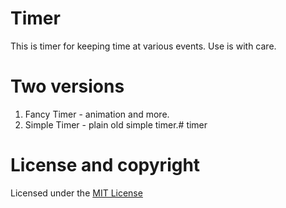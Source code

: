 Timer
=====

This is timer for keeping time at various events. Use is with care.

Two versions
============

1. Fancy Timer - animation and more.
2. Simple Timer - plain old simple timer.# timer




License and copyright
====================
Licensed under the [MIT License](LICENSE)